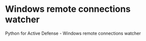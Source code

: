 # Windows remote connections watcher
 Python for Active Defense - Windows remote connections watcher
